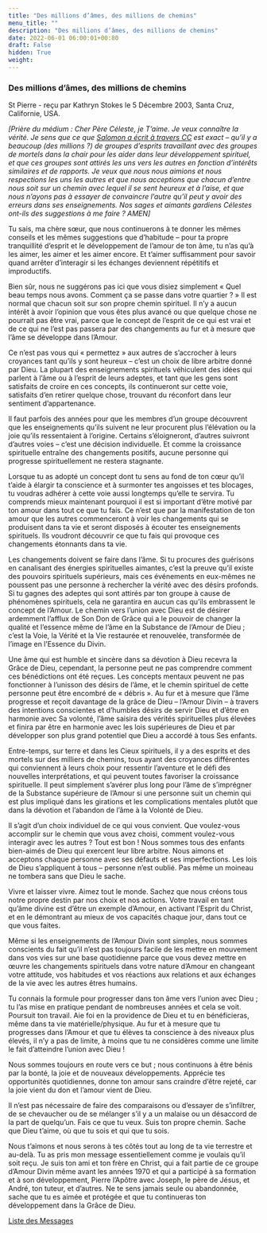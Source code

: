 ```yaml
---
title: "Des millions d’âmes, des millions de chemins"
menu_title: ""
description: "Des millions d’âmes, des millions de chemins"
date: 2022-06-01 06:00:01+00:80
draft: False
hidden: True
weight:
---
```

### Des millions d’âmes, des millions de chemins

St Pierre - reçu par Kathryn Stokes le 5 Décembre 2003, Santa Cruz, Californie, USA.

*[Prière du médium : Cher Père Céleste, je T’aime. Je veux connaître la vérité. Je sens que ce que [Salomon a écrit à travers CC](/fr-contemporary-messages/fr-contemporary-messages-by-date-order/fr-contemporary-messages-2003/fr-2003-12-4-1-cc-solomon/) est exact – qu’il y a beaucoup (des millions ?) de groupes d’esprits travaillant avec des groupes de mortels dans la chair pour les aider dans leur développement spirituel, et que ces groupes sont attirés les uns vers les autres en fonction d’intérêts similaires et de rapports. Je veux que nous nous aimions et nous respections les uns les autres et que nous acceptions que chacun d’entre nous soit sur un chemin avec lequel il se sent heureux et à l’aise, et que nous n’ayons pas à essayer de convaincre l’autre qu’il peut y avoir des erreurs dans ses enseignements. Nos sages et aimants gardiens Célestes ont-ils des suggestions à me faire ? AMEN]*

Tu sais, ma chère sœur, que nous continuerons à te donner les mêmes conseils et les mêmes suggestions que d’habitude – pour ta propre tranquillité d’esprit et le développement de l’amour de ton âme, tu n’as qu’à les aimer, les aimer et les aimer encore. Et t’aimer suffisamment pour savoir quand arrêter d’interagir si les échanges deviennent répétitifs et improductifs.

Bien sûr, nous ne suggérons pas ici que vous disiez simplement « Quel beau temps nous avons. Comment ça se passe dans votre quartier ? » Il est normal que chacun soit sur son propre chemin spirituel. Il n’y a aucun intérêt à avoir l’opinion que vous êtes plus avancé ou que quelque chose ne pourrait pas être vrai, parce que le concept de l’esprit de ce qui est vrai et de ce qui ne l’est pas passera par des changements au fur et à mesure que l’âme se développe dans l’Amour.

Ce n’est pas vous qui « permettez » aux autres de s’accrocher à leurs croyances tant qu’ils y sont heureux – c’est un choix de libre arbitre donné par Dieu. La plupart des enseignements spirituels véhiculent des idées qui parlent à l’âme ou à l’esprit de leurs adeptes, et tant que les gens sont satisfaits de croire en ces concepts, ils continueront sur cette voie, satisfaits d’en retirer quelque chose, trouvant du réconfort dans leur sentiment d’appartenance.

Il faut parfois des années pour que les membres d’un groupe découvrent que les enseignements qu’ils suivent ne leur procurent plus l’élévation ou la joie qu’ils ressentaient à l’origine. Certains s’éloigneront, d’autres suivront d’autres voies – c’est une décision individuelle. Et comme la croissance spirituelle entraîne des changements positifs, aucune personne qui progresse spirituellement ne restera stagnante.

Lorsque tu as adopté un concept dont tu sens au fond de ton cœur qu’il t’aide à élargir ta conscience et à surmonter tes angoisses et tes blocages, tu voudras adhérer à cette voie aussi longtemps qu’elle te servira. Tu comprends mieux maintenant pourquoi il est si important d’être motivé par ton amour dans tout ce que tu fais. Ce n’est que par la manifestation de ton amour que les autres commenceront à voir les changements qui se produisent dans ta vie et seront disposés à écouter tes enseignements spirituels. Ils voudront découvrir ce que tu fais qui provoque ces changements étonnants dans ta vie.

Les changements doivent se faire dans l’âme. Si tu procures des guérisons en canalisant des énergies spirituelles aimantes, c’est la preuve qu’il existe des pouvoirs spirituels supérieurs, mais ces événements en eux-mêmes ne poussent pas une personne à rechercher la vérité avec des désirs profonds. Si tu gagnes des adeptes qui sont attirés par ton groupe à cause de phénomènes spirituels, cela ne garantira en aucun cas qu’ils embrassent le concept de l’Amour. Le chemin vers l’union avec Dieu est de désirer ardemment l’afflux de Son Don de Grâce qui a le pouvoir de changer la qualité et l’essence même de l’âme en la Substance de l’Amour de Dieu ; c’est la Voie, la Vérité et la Vie restaurée et renouvelée, transformée de l’image en l’Essence du Divin.

Une âme qui est humble et sincère dans sa dévotion à Dieu recevra la Grâce de Dieu, cependant, la personne peut ne pas comprendre comment ces bénédictions ont été reçues. Les concepts mentaux peuvent ne pas fonctionner à l’unisson des désirs de l’âme, et le chemin spirituel de cette personne peut être encombré de « débris ». Au fur et à mesure que l’âme progresse et reçoit davantage de la grâce de Dieu – l’Amour Divin – à travers des intentions conscientes et d’humbles désirs de servir Dieu et d’être en harmonie avec Sa volonté, l’âme saisira des vérités spirituelles plus élevées et finira par être en harmonie avec les lois supérieures de Dieu et par développer son plus grand potentiel que Dieu a accordé à tous Ses enfants.

Entre-temps, sur terre et dans les Cieux spirituels, il y a des esprits et des mortels sur des milliers de chemins, tous ayant des croyances différentes qui conviennent à leurs choix pour ressentir l’aventure et le défi des nouvelles interprétations, et qui peuvent toutes favoriser la croissance spirituelle. Il peut simplement s’avérer plus long pour l’âme de s’imprégner de la Substance supérieure de l’Amour si une personne suit un chemin qui est plus impliqué dans les girations et les complications mentales plutôt que dans la dévotion et l’abandon de l’âme à la Volonté de Dieu.

Il s’agit d’un choix individuel de ce qui vous convient. Que voulez-vous accomplir sur le chemin que vous avez choisi, comment voulez-vous interagir avec les autres ? Tout est bon ! Nous sommes tous des enfants bien-aimés de Dieu qui exercent leur libre arbitre. Nous aimons et acceptons chaque personne avec ses défauts et ses imperfections. Les lois de Dieu s’appliquent à tous – personne n’est oublié. Pas même un moineau ne tombera sans que Dieu le sache.

Vivre et laisser vivre. Aimez tout le monde. Sachez que nous créons tous notre propre destin par nos choix et nos actions. Votre travail en tant qu’âme divine est d’être un exemple d’Amour, en activant l’Esprit du Christ, et en le démontrant au mieux de vos capacités chaque jour, dans tout ce que vous faites.

Même si les enseignements de l’Amour Divin sont simples, nous sommes conscients du fait qu’il n’est pas toujours facile de les mettre en mouvement dans vos vies sur une base quotidienne parce que vous devez mettre en œuvre les changements spirituels dans votre nature d’Amour en changeant votre attitude, vos habitudes et vos réactions aux relations et aux échanges de la vie avec les autres êtres humains.

Tu connais la formule pour progresser dans ton âme vers l’union avec Dieu ; tu l’as mise en pratique pendant de nombreuses années et cela se voit. Poursuit ton travail. Aie foi en la providence de Dieu et tu en bénéficieras, même dans ta vie matérielle/physique. Au fur et à mesure que tu progresses dans l’Amour et que tu élèves ta conscience à des niveaux plus élevés, il n’y a pas de limite, à moins que tu ne considères comme une limite le fait d’atteindre l’union avec Dieu !

Nous sommes toujours en route vers ce but ; nous continuons à être bénis par la bonté, la joie et de nouveaux développements. Apprécie tes opportunités quotidiennes, donne ton amour sans craindre d’être rejeté, car la joie vient du don et l’amour vient de Dieu.

Il n’est pas nécessaire de faire des comparaisons ou d’essayer de s’infiltrer, de se chevaucher ou de se mélanger s’il y a un malaise ou un désaccord de la part de quelqu’un. Fais ce que tu veux. Suis ton propre chemin. Sache que Dieu t’aime, où que tu sois et qui que tu sois.

Nous t’aimons et nous serons à tes côtés tout au long de ta vie terrestre et au-delà. Tu as pris mon message essentiellement comme je voulais qu’il soit reçu. Je suis ton ami et ton frère en Christ, qui a fait partie de ce groupe d’Amour Divin même avant les années 1970 et qui a participé à sa formation et à son développement, Pierre l’Apôtre avec Joseph, le père de Jésus, et André, ton tuteur, et d’autres. Ne te sens jamais seule ou abandonnée, sache que tu es aimée et protégée et que tu continueras ton développement dans la Grâce de Dieu.

[Liste des Messages](/fr-contemporary-messages/fr-contemporary-messages-by-date-order/fr-contemporary-messages-2003)

